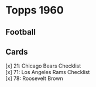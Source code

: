 # Topps 1960 
## Football

## Cards

[x] 21: Chicago Bears Checklist <br>[x] 71: Los Angeles Rams Checklist <br>[x] 78: Roosevelt Brown <br>